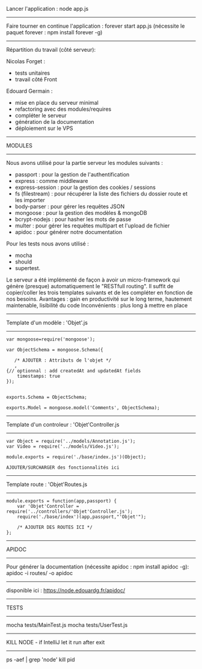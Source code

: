 Lancer l'application : node app.js
***********
Faire tourner en continue l'application  : forever start app.js (nécessite le paquet forever : npm install forever -g)
***********

Répartition du travail (côté serveur):

Nicolas Forget : 
- tests unitaires
- travail côté Front

Edouard Germain : 
- mise en place du serveur minimal
- refactoring avec des modules/requires
- compléter le serveur
- génération de la documentation
- déploiement sur le VPS

***********
MODULES
***********

Nous avons utilisé pour la partie serveur les modules suivants :
- passport : pour la gestion de l'authentification
- express : comme middleware 
- express-session : pour la gestion des cookies / sessions
- fs (filestream) : pour récupérer la liste des fichiers du dossier route et les importer
- body-parser : pour gérer les requêtes JSON
- mongoose : pour la gestion des modèles & mongoDB
- bcrypt-nodejs : pour hasher les mots de passe
- multer : pour gérer les requêtes multipart et l'upload de fichier
- apidoc : pour générer notre documentation 


Pour les tests nous avons utilisé : 
- mocha 
- should 
- supertest.


Le serveur a été implémenté de façon à avoir un micro-framework qui génère (presque) automatiquement le "RESTfull routing".
Il suffit de copier/coller les trois templates suivants et de les compléter en fonction de nos besoins.
Avantages : gain en productivité sur le long terme, hautement maintenable, lisibilité du code
Inconvénients : plus long à mettre en place

***********
Template d'un modèle : 'Objet'.js
***********

    var mongoose=require('mongoose');

    var ObjectSchema = mongoose.Schema({
       
       /* AJOUTER : Attributs de l'objet */
       ,
    {// optionnal : add createdAt and updatedAt fields
        timestamps: true
    });


    exports.Schema = ObjectSchema;

    exports.Model = mongoose.model('Comments', ObjectSchema);

***********
Template d'un controleur : 'Objet'Controller.js
***********

    var Object = require('../models/Annotation.js');
    var Video = require('../models/Video.js');

    module.exports = require('./base/index.js')(Object);

    AJOUTER/SURCHARGER des fonctionnalités ici 

***********
Template  route : 'Objet'Routes.js
***********

    module.exports = function(app,passport) {
        var 'Objet'Controller = require('../controllers/'Objet'Controller.js');
        require('./base/index')(app,passport,"'Objet'");
    
        /* AJOUTER DES ROUTES ICI */
    };

***********
APIDOC
***********

Pour générer la documentation (nécessite apidoc : npm install apidoc -g):
apidoc -i routes/ -o apidoc
***********
disponible ici : https://node.edouardg.fr/apidoc/


***********
 TESTS
***********

mocha tests/MainTest.js 
mocha tests/UserTest.js 


***********
 KILL NODE - if IntelliJ let it run after exit
***********

ps -aef | grep 'node' 
kill pid